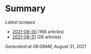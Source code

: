 # Summary
*Latest scrapes*
* [2021-08-30](https://github.com/nuuuwan/news_lk/blob/data/news_lk.2021-08-30.json) (168 articles)
* [2021-08-31](https://github.com/nuuuwan/news_lk/blob/data/news_lk.2021-08-31.json) (28 articles)

*Generated at 06:09AM, August 31, 2021*